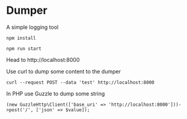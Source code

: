 # Dumper

A simple logging tool

`npm install`

`npm run start`

Head to http://localhost:8000

Use curl to dump some content to the dumper

`curl --request POST --data 'test' http://localhost:8000`

In PHP use Guzzle to dump some string

```
(new GuzzleHttp\Client(['base_uri' => 'http://localhost:8000']))->post('/', ['json' => $value]);
```
